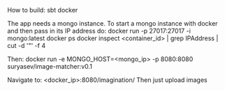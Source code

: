 How to build:
sbt docker

The app needs a mongo instance.  To start a mongo instance with docker and then pass in its IP address do:
docker run -p 27017:27017 -i mongo:latest
docker ps
docker inspect <container_id> | grep IPAddress | cut -d '"' -f 4

Then:
docker run -e MONGO_HOST=<mongo_ip> -p 8080:8080 suryasev/image-matcher:v0.1

Navigate to:
<docker_ip>:8080/imagination/
Then just upload images

